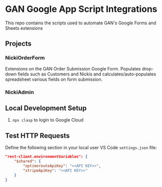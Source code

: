 # GAN Google App Script Integrations

This repo contains the scripts used to automate GAN's Google Forms and Sheets extensions

## Projects

### NickiOrderForm
Extensions on the GAN Order Submission Google Form.
Populates drop-down fields such as Customers and Nickis and calculates/auto-populates spreadsheet various fields on form submission.

### NickiAdmin

## Local Development Setup

1. `npx clasp` to login to Google Cloud

## Test HTTP Requests
Define the following section in your local user VS Code `settings.json` file:

```json
"rest-client.environmentVariables": {
    "$shared": {
        "optimorouteApiKey": "<<API KEY>>",
        "stripeApiKey": "<<API KEY>>"
    }
}
```

